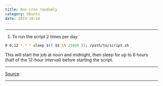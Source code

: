 ```yaml
---
title: Run cron randomly
category: Ubuntu
date: 2019-10-10
---
```


-----

1. To run the script 2 times per day:
```bash
0 0,12 * * * sleep $(( $$ \% 21600 )); /path/to/script.sh
```

This will start the job at noon and midnight, then sleep for up to 6 hours (half of the 12-hour interval) before starting the script.

-----

[Source](https://unix.stackexchange.com/a/333620)

-----